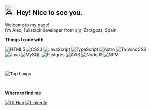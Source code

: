 ## <img src="https://fonts.gstatic.com/s/e/notoemoji/latest/1f60e/512.gif" alt="😎" width="32" height="32"> Hey! Nice to see you.

Welcome to my page!<br>
I’m Alex, Fullstack developer from 🇪🇸 Zaragoza, Spain.

**Things I code with**

 ![HTML5](https://img.shields.io/badge/html5-%23E34F26.svg?style=for-the-badge&logo=html5&logoColor=white) ![CSS3](https://img.shields.io/badge/css3-%231572B6.svg?style=for-the-badge&logo=css3&logoColor=white) ![JavaScript](https://img.shields.io/badge/javascript-%23323330.svg?style=for-the-badge&logo=javascript&logoColor=%23F7DF1E) ![TypeScript](https://img.shields.io/badge/typescript-%23007ACC.svg?style=for-the-badge&logo=typescript&logoColor=white) ![Astro](https://img.shields.io/badge/astro-%232C2052.svg?style=for-the-badge&logo=astro&logoColor=white) ![TailwindCSS](https://img.shields.io/badge/tailwindcss-%2338B2AC.svg?style=for-the-badge&logo=tailwind-css&logoColor=white) ![Java](https://img.shields.io/badge/java-%23ED8B00.svg?style=for-the-badge&logo=openjdk&logoColor=white) ![MySQL](https://img.shields.io/badge/mysql-4479A1.svg?style=for-the-badge&logo=mysql&logoColor=white) 	![Postgres](https://img.shields.io/badge/postgres-%23316192.svg?style=for-the-badge&logo=postgresql&logoColor=white) ![AWS](https://img.shields.io/badge/AWS-%23FF9900.svg?style=for-the-badge&logo=amazon-aws&logoColor=white) ![NodeJS](https://img.shields.io/badge/node.js-6DA55F?style=for-the-badge&logo=node.js&logoColor=white) ![NPM](https://img.shields.io/badge/NPM-%23CB3837.svg?style=for-the-badge&logo=npm&logoColor=white)

<br>

![Top Langs](https://github-readme-stats.vercel.app/api/top-langs/?username=alejandrosmdev&layout=compact&theme=dark)

<br>

**Where to find me**

[![GitHub](https://img.shields.io/badge/github-%23121011.svg?style=for-the-badge&logo=github&logoColor=white)](https://github.com/alejandrosmdev)
[![LinkedIn](https://img.shields.io/badge/linkedin-%230077B5.svg?style=for-the-badge&logo=linkedin&logoColor=white)](https://linkedin.com/in/alejandrosmdev)

